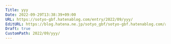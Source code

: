 ```yaml
---
Title: yyy
Date: 2022-09-29T13:38:39+09:00
URL: https://sotyo-gbf.hatenablog.com/entry/2022/09/yyy/
EditURL: https://blog.hatena.ne.jp/sotyo_gbf/sotyo-gbf.hatenablog.com/atom/entry/4207112889922947001
Draft: true
CustomPath: 2022/09/yyy/
---
```


